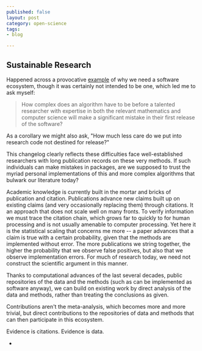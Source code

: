 ```yaml
---
published: false
layout: post
category: open-science
tags:
- blog

---
```




## Sustainable Research

Happened across a provocative [example](http://cran.r-project.org/web/packages/mcmc/ChangeLog) of why we need a software ecosystem, though it was certainly not intended to be one, which led me to ask myself:  

> How complex does an algorithm have to be before a talented researcher with expertise in both the relevant mathematics and computer science will make a significant mistake in their first release of the software?

As a corollary we might also ask, "How much less care do we put into research code not destined for release?"

This changelog clearly reflects these difficulties face well-established researchers with long publication records on these very methods.  If such individuals can make mistakes in packages, are we supposed to trust the myriad personal implementations of this and more complex algorithms that bulwark our literature today?  

Academic knowledge is currently built in the mortar and bricks of publication and citation.  Publications advance new claims built up on existing claims (and very occasionally replacing them) through citations.  It an approach that does not scale well on many fronts.  To verify information we must trace the citation chain, which grows far to quickly to for human processing and is not usually amenable to computer processing.  Yet here it is the statistical scaling that concerns me more -- a paper advances that a claim is true with a certain probability, given that the methods are implemented without error. The more publications we string together, the higher the probability that we observe false positives, but also that we observe implementation errors.  For much of research today, we need not construct the scientific argument in this manner.


Thanks to computational advances of the last several decades, public repositories of the data and the methods (such as can be implemented as software anyway), we can build on existing work by direct analysis of the data and methods, rather than treating the conclusions as given.  

Contributions aren't the meta-analysis, which becomes more and more trivial, but direct contributions to the repositories of data and methods that can then participate in this ecosystem.  


Evidence is citations. Evidence is data.  


* [](http://cameronneylon.net/blog/whats-the-right-model-for-shared-scholarly-communications-infrastructure)




